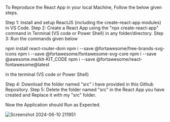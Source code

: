 To Reproduce the React App in your local Machine, Follow the below given steps.

Step 1: Install and setup ReactJS (including the create-react-app modules) in VS Code.
Step 2: Create a React App using the "npx create-react-app" command in Terminal (VS code or Power Shell) in any folder/directory.
Step 3: Run the commands given below

npm install react-router-dom
npm i --save @fortawesome/free-brands-svg-icons
npm i --save @fortawesome/fontawesome-svg-core
npm i --save @awesome.me/kit-KIT_CODE
npm i --save @fortawesome/react-fontawesome@latest 

in the terminal (VS code or Power Shell)

Step 4: Download the folder named "src" i have provided in this Github Repository.
Step 5: Delete the folder named "src" in the React App you have created and Replace it with my "src" folder.

Now the Application should Run as Expected.

![Screenshot 2024-06-10 211951](https://github.com/yuvan-codes/Event-Management-System/assets/150386089/5cd03c15-2ae4-444c-9efc-e249c19ee8ad)
